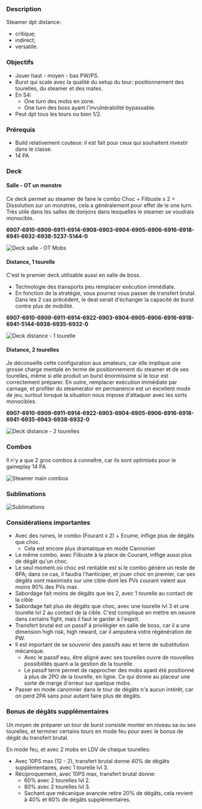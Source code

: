 ### Description

Steamer dpt distance:
- critique;
- indirect;
- versatile.


### Objectifs

- Jouer haut - moyen - bas PW/PS.
- Burst qui scale avec la qualité du setup du tour: positionnement des tourelles, du steamer et des mates.
- En S4:
	- One turn des mobs en zone.
	- One turn des boss ayant l'invulnérabilité bypassable.
- Peut dpt tous les tours ou bien 1/2.


### Prérequis

- Build relativement couteux: il est fait pour ceux qui souhaitent investir dans le classe.
- 14 PA


### Deck

#### Salle - OT un monstre

Ce deck permet au steamer de faire le combo Choc + Filbuste x 2 + Dissolution sur un monstres, cela a généralement pour effet de le one turn. Très utile dans les salles de donjons dans lesquelles le steamer se voudrais monocible.

**6907-6910-6909-6911-6914-6908-6903-6904-6905-6906-6916-6918-6941-6932-6938-5237-5144-0**

![Deck salle - OT Mobs](./images/deck_salle_ot_mob.png)

#### Distance, 1 tourelle

C'est le premier deck utilisable aussi en salle de boss.
- Technologie des transports peu remplacer exécution immédiate.
- En fonction de la stratégie, vous pourrez vous passer de transfert brutal.
Dans les 2 cas précédent, le deal serait d'échanger la capacité de burst contre plus de mobilité.

**6907-6910-6909-6911-6914-6922-6903-6904-6905-6906-6916-6918-6941-5144-6938-6935-6932-0**

![Deck distance - 1 tourelle](./images/deck_distance_une_tourelle.png)


#### Distance, 2 tourelles

Je déconseille cette configuration aux amateurs, car elle implique une grosse charge mentale en terme de positionnement du steamer et de ses tourelles, même si elle produit un burst énormissime si le tour est correctement préparer.
En outre, remplacer exécution immédiate par carnage, et profiter du steamerator en permanence est un excellent mode de jeu, surtout lorsque la situation nous impose d'attaquer avec les sorts monocibles.


**6907-6910-6909-6911-6914-6922-6903-6904-6905-6906-6916-6918-6941-6935-6943-6938-6932-0**

![Deck distance - 2 tourelles](./images/deck_salle_deux_tourelles.png)


### Combos

Il n'y a que 2 gros combos à connaître, car ils sont optimisés pour le gameplay 14 PA.


![Steamer main combos](./images/steamer_main_combos.png)

### Sublimations

![Sublimations](./images/sublimations.png)


### Considérations importantes

- Avec des ruines, le combo (Fourant x 2) + Ecume, inflige plus de dégâts que choc.
	- Cela est encore plus dramatique en mode Cannonier
- Le même combo, avec Flibuste à la place de Courant, inflige aussi plus de dégât qu'un choc.
- Le seul moment où choc est rentable est si le combo génère un reste de 6PA; dans ce cas, il faudra l'hanticiper, et jouer choc en premier, car ses dégâts sont maximisés sur une cible dont les PVs courant valent aux moins 90% des PVs max.
- Sabordage fait moins de dégâts que les 2, avec 1 tourelle au contact de la cible
- Sabordage fait plus de dégâts que choc, avec une tourelle lvl 3 et une tourelle lvl 2 au contact de la cible. C'est compliqué en mettre en oeuvre dans certains fight, mais il faut le garder à l'esprit.
- Transfert brutal est un passif à privilégier en salle de boss, car il a une dimension high risk, high reward, car il amputera votre régénération de PW.
- Il est important de se souvenir des passifs eau et terre de substitution mécanique.
	- Avec le passif eau, être aligné avec ses tourelles ouvre de nouvelles possibilités quant-a la gestion de la tourelle.
	- Le passif terre permet de rapprocher des mobs ayant été positionné à plus de 2PO de la tourelle, en ligne. Ce qui donne au placeur une sorte de marge d'erreur sur quelque mobs.
- Passer en mode canonnier dans le tour de dégâts n'a aucun intérêt, car on perd 2PA sans pour autant faire plus de dégâts.


### Bonus de dégâts supplémentaires

Un moyen de préparer un tour de burst consiste monter en niveau sa ou ses tourelles, et terminer certains tours en mode feu pour avec le bonus de dégât du transfert brutal.

En mode feu, et avec 2 mobs en LDV de chaque tourelles:
-  Avec 10PS max (12 - 2), transfert brutal donne 40% de dégâts supplémentaires, avec 1 tourelle lvl 3.
- Réciproquement, avec 10PS max, transfert brutal donne:
	- 60% avec 2 tourelles lvl 2.
	- 80% avec 2 tourelles lvl 3.
	- Sachant que mécanique avancée retire 20% de dégâts, cela revient à 40% et 60% de dégâts supplémentaires.
